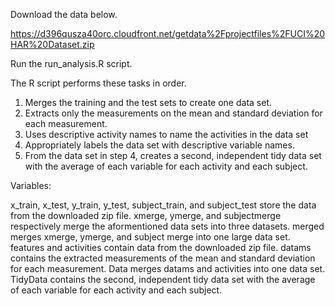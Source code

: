 Download the data below.

https://d396qusza40orc.cloudfront.net/getdata%2Fprojectfiles%2FUCI%20HAR%20Dataset.zip  

Run the run_analysis.R script.

The R script performs these tasks in order. 

1) Merges the training and the test sets to create one data set.
2) Extracts only the measurements on the mean and standard deviation for each measurement. 
3) Uses descriptive activity names to name the activities in the data set
4) Appropriately labels the data set with descriptive variable names. 
5) From the data set in step 4, creates a second, independent tidy data set with the average of each variable for each activity and each subject.

Variables:

x_train, x_test, y_train, y_test, subject_train, and subject_test store the data from the downloaded zip file.
xmerge, ymerge, and subjectmerge respectively merge the aformentioned data sets into three datasets.
merged merges xmerge, ymerge, and subject merge into one large data set.
features and activities contain data from the downloaded zip file.
datams contains the extracted measurements of the mean and standard deviation for each measurement.
Data merges datams and activities into one data set.
TidyData contains the second, independent tidy data set with the average of each variable for each activity and each subject.
